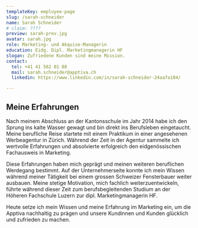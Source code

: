 ```yaml
---
templateKey: employee-page
slug: /sarah-schneider
name: Sarah Schneider
# claim: ????
preview: sarah-prev.jpg
avatar: sarah.jpg
role: Marketing- und Akquise-Managerin
education: Eidg. Dipl. Marketingmanagerin HF
slogan: Zufriedene Kunden sind meine Mission.
contact:
  tel: +41 41 562 01 08
  mail: sarah.schneider@apptiva.ch
  linkedin: https://www.linkedin.com/in/sarah-schneider-24aa7a104/

---
```


## Meine Erfahrungen

Nach meinem Abschluss an der Kantonsschule im Jahr 2014 habe ich den Sprung ins kalte Wasser gewagt und bin direkt ins Berufsleben eingetaucht. Meine berufliche Reise startete mit einem Praktikum in einer angesehenen Werbeagentur in Zürich. Während der Zeit in der Agentur sammelte ich wertvolle Erfahrungen und absolvierte erfolgreich den eidgenössischen Fachausweis in Marketing.

Diese Erfahrungen haben mich geprägt und meinen weiteren beruflichen Werdegang bestimmt. Auf der Unternehmerseite konnte ich mein Wissen während meiner Tätigkeit bei einem grossen Schweizer Fensterbauer weiter ausbauen. Meine stetige Motivation, mich fachlich weiterzuentwickeln, führte während dieser Zeit zum berufsbegleitenden Studium an der Höheren Fachschule Luzern zur dipl. Marketingmanagerin HF.

Heute setze ich mein Wissen und meine Erfahrung im Marketing ein, um die Apptiva nachhaltig zu prägen und unsere Kundinnen und Kunden glücklich und zufrieden zu machen.
